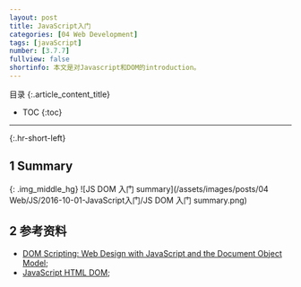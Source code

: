 ```yaml
---
layout: post
title: JavaScript入门
categories: [04 Web Development]
tags: [javaScript]
number: [3.7.7]
fullview: false
shortinfo: 本文是对Javascript和DOM的introduction。
---
```

目录
{:.article_content_title}


* TOC
{:toc}

---
{:.hr-short-left}

## 1 Summary ##

{: .img_middle_hg}
![JS DOM 入门 summary](/assets/images/posts/04 Web/JS/2016-10-01-JavaScript入门/JS DOM 入门 summary.png)


## 2 参考资料 ##
- [DOM Scripting: Web Design with JavaScript and the Document Object Model](http://www.apress.com/us/book/9781430233893);
- [JavaScript HTML DOM](https://www.w3schools.com/js/js_htmldom.asp);
